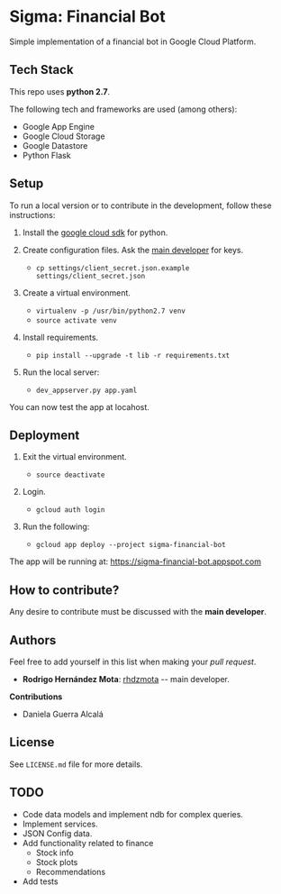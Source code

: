 # Sigma: Financial Bot

Simple implementation of a financial bot in Google Cloud Platform.

## Tech Stack 

This repo uses **python 2.7**.

The following tech and frameworks are used (among others):

* Google App Engine
* Google Cloud Storage
* Google Datastore
* Python Flask

## Setup

To run a local version or to contribute in the development,
follow these instructions:

1. Install the [google cloud sdk](https://cloud.google.com/sdk/docs/quickstart-linux) for python. 

2. Create configuration files. Ask the [main developer](https://github.com/rhdzmota) for keys.
    * `cp settings/client_secret.json.example settings/client_secret.json`
     
3. Create a virtual environment.
    * `virtualenv -p /usr/bin/python2.7 venv`
    * `source activate venv`
    
4. Install requirements. 
    * `pip install --upgrade -t lib -r requirements.txt`
    
5. Run the local server:
    * `dev_appserver.py app.yaml`
    
You can now test the app at locahost.

## Deployment

1. Exit the virtual environment.
    * `source deactivate`

2. Login. 
    * `gcloud auth login`

3. Run the following:
    * `gcloud app deploy --project sigma-financial-bot`

The app will be running at: https://sigma-financial-bot.appspot.com 

## How to contribute? 

Any desire to contribute must be discussed with the **main developer**. 

## Authors

Feel free to add yourself in this list when making your _pull request_. 

* **Rodrigo Hernández Mota**: [rhdzmota](https://github.com/rhdzmota) -- main developer.

**Contributions**
* Daniela Guerra Alcalá

## License

See `LICENSE.md` file for more details. 

## TODO

* Code data models and implement ndb for complex queries.
* Implement services.
* JSON Config data.
* Add functionality related to finance
    * Stock info
    * Stock plots
    * Recommendations
* Add tests
